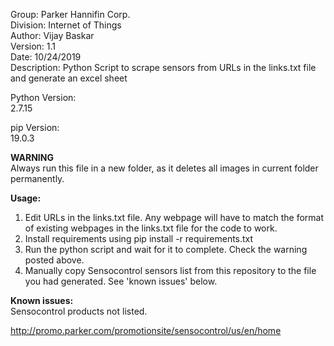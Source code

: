 Group: Parker Hannifin Corp.  
Division: Internet of Things  
Author: Vijay Baskar  
Version: 1.1  
Date: 10/24/2019  
Description: Python Script to scrape sensors from URLs in the links.txt file and generate an excel sheet    
  
Python Version:  
2.7.15  
  
pip Version:  
19.0.3  
  
**WARNING**  
Always run this file in a new folder, as it deletes all images in current folder permanently.  
  
**Usage:**  
  
1. Edit URLs in the links.txt file. Any webpage will have to match the format of existing webpages in the links.txt file for the code to work.  
2. Install requirements using pip install -r requirements.txt  
3. Run the python script and wait for it to complete. Check the warning posted above.  
4. Manually copy Sensocontrol sensors list from this repository to the file you had generated. See 'known issues' below.  
  
  
  
  
  
**Known issues:**  
Sensocontrol products not listed.  
  
http://promo.parker.com/promotionsite/sensocontrol/us/en/home  
